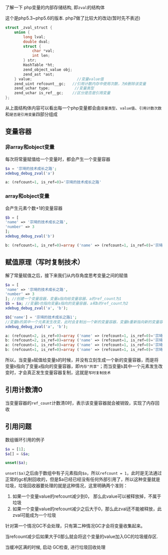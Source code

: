 了解一下 php变量的内部存储结构, 即`zval`的结构体

这个是php5.3~php5.6的版本. php7做了比较大的改动(暂时先不表述)

```c
struct _zval_struct {
	union {
		long lval;
		double dval;
		struct {
			char *val;
			int len;
		} str;
		HashTable *ht;
		zend_object_value obj;
		zend_ast *ast;
	} value;					//变量value值
	zend_uint refcount__gc;   //引用计数内存中使用次数，为0删除该变量
	zend_uchar type;		   //变量类型
	zend_uchar is_ref__gc;    //区分是否是引用变量
};

```

从上面结构体内容可以看出每一个php变量都会由`变量类型`、`value值`、`引用计数次数`和`是否是引用变量`四部分组成

## 变量容器

### 非array和object变量

每次将常量赋值给一个变量时，都会产生一个变量容器

```php
$a = '宗琦的技术成长之路';
xdebug_debug_zval('a')

```

```php
a: (refcount=1, is_ref=0)='宗琦的技术成长之路'
```

### array和object变量

会产生元素个数+1的变量容器

```php
$b = [
'name' => '宗琦的技术成长之路',
'number' => 3
];
xdebug_debug_zval('b')

```

```php
b: (refcount=1, is_ref=0)=array ('name' => (refcount=1, is_ref=0)='宗琦的技术成长之路', 'number' => (refcount=1, is_ref=0)=3)

```

## 赋值原理（写时复制技术）

解了常量赋值之后，接下来我们从内存角度思考变量之间的赋值

```php
$a = [
'name' => '宗琦的技术成长之路',
'number' => 3
]; //创建一个变量容器，变量a指向给变量容器，a的ref_count为1
$b = $a; //变量b也指向变量a指向的变量容器，a和b的ref_count为2
xdebug_debug_zval('a', 'b');

$b['name'] = '宗琦的技术成长之路1';
//变量b的其中一个元素发生改变，此时会复制出一个新的变量容器，变量b重新指向新的变量容器，a和b的ref_count变成1
xdebug_debug_zval('a', 'b'); 

```

```php
a: (refcount=2, is_ref=0)=array ('name' => (refcount=1, is_ref=0)='宗琦的技术成长之路', 'number' => (refcount=1, is_ref=0)=3)
b: (refcount=2, is_ref=0)=array ('name' => (refcount=1, is_ref=0)='宗琦的技术成长之路', 'number' => (refcount=1, is_ref=0)=3)
a: (refcount=1, is_ref=0)=array ('name' => (refcount=1, is_ref=0)='宗琦的技术成长之路', 'number' => (refcount=1, is_ref=0)=3)
b: (refcount=1, is_ref=0)=array ('name' => (refcount=1, is_ref=0)='宗琦的技术成长之路1', 'number' => (refcount=1, is_ref=0)=3)

```

所以，当变量`a`赋值给变量`b`的时候，并没有立刻生成一个新的变量容器，而是将变量`b`指向了变量`a`指向的变量容器，即`内存"共享"`；而当变量`b`其中一个元素发生改变时，才会真正发生变量容器复制，这就是`写时复制技术`

## 引用计数清0

当变量容器的`ref_count`计数清0时，表示该变量容器就会被销毁，实现了内存回收



## 引用问题

数组循环引用的例子

```php
$a = [1];
$a[] = &$a;

unset($a);

```

`unset($a)`之后由于数组中有子元素指向`$a`，所以`refcount = 1`，此时是无法通过正常的gc机制回收的，但是$a已经已经没有任何外部引用了，所以这种变量就是垃圾，垃圾回收器要处理的就是这种情况，这里明确两个准则：

1. 如果一个变量value的refcount减少到0， 那么此value可以被释放掉，不属于垃圾
2. 如果一个变量value的refcount减少之后大于0，那么此zval还不能被释放，此zval可能成为一个垃圾

针对第一个情况GC不会处理，只有第二种情况GC才会将变量收集起来。

当refcount减少后如果大于0那么就会将这个变量的value加入GC的垃圾缓存区.

当缓冲区满的时候, 启动 GC检查, 进行垃圾回收处理









